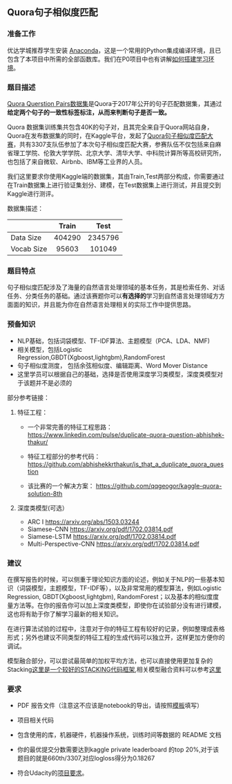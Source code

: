 ## Quora句子相似度匹配

### 准备工作


优达学城推荐学生安装 [Anaconda](https://www.continuum.io/downloads)，这是一个常用的Python集成编译环境，且已包含了本项目中所需的全部函数库。我们在P0项目中也有讲解[如何搭建学习环境](https://github.com/nd009/titanic_survival_exploration/blob/master/README.md)。

### 题目描述

[Quora Querstion Pairs数据集](https://data.quora.com/First-Quora-Dataset-Release-Question-Pairs)是Quora于2017年公开的句子匹配数据集，其通过**给定两个句子的一致性标签标注，从而来判断句子是否一致。**

Quora 数据集训练集共包含40K的句子对，且其完全来自于Quora网站自身，Quora在发布数据集的同时，在Kaggle平台，发起了[Quora句子相似度匹配大赛](https://www.kaggle.com/c/quora-question-pairs)，共有3307支队伍参加了本次句子相似度匹配大赛，参赛队伍不仅包括来自麻省理工学院、伦敦大学学院、北京大学、清华大学、中科院计算所等高校研究所，也包括了来自微软、Airbnb、IBM等工业界的人员。

我们这里要求你使用Kaggle端的数据集，其由Train,Test两部分构成，你需要通过在Train数据集上进行验证集划分、建模，在Test数据集上进行测试，并且提交到Kaggle进行测评。

数据集描述：


|  | Train | Test | 
| ------ | :-----: | :----: |
| Data Size | 404290 | 2345796 |
| Vocab Size | 95603 | 101049 |


### 题目特点

句子相似度匹配涉及了海量的自然语言处理领域的基本任务，其是检索任务、对话任务、分类任务的基础。通过该赛题你可以**有选择的**学习到自然语言处理领域方方面面的知识，并且能为你在自然语言处理相关的实际工作中提供思路。


### 预备知识

* NLP基础，包括词袋模型、TF-IDF算法、主题模型（PCA、LDA、NMF)
* 相关模型，包括Logistic Regression,GBDT(Xgboost,lightgbm),RandomForest
* 句子相似度测度， 包括余弦相似度、编辑距离、Word Mover Distance
* 这里学员可以根据自己的基础，选择是否使用深度学习类模型，深度类模型对于该题并不是必须的

部分参考链接：
1. 特征工程：
   * 一个非常完善的特征工程思路： https://www.linkedin.com/pulse/duplicate-quora-question-abhishek-thakur/

   * 特征工程部分的参考代码： https://github.com/abhishekkrthakur/is_that_a_duplicate_quora_question

   * 该比赛的一个解决方案： https://github.com/qqgeogor/kaggle-quora-solution-8th

2. 深度类模型(可选）
   * ARC I https://arxiv.org/abs/1503.03244
   * Siamese-CNN https://arxiv.org/pdf/1702.03814.pdf
   * Siamese-LSTM https://arxiv.org/pdf/1702.03814.pdf
   * Multi-Perspective-CNN https://arxiv.org/pdf/1702.03814.pdf
   
   
### 建议

在撰写报告的时候，可以侧重于理论知识方面的论述，例如关于NLP的一些基本知识（词袋模型，主题模型，TF-IDF等），以及非常常用的模型算法，例如Logistic Regression, GBDT(Xgboost,lightgbm), RandomForest；以及基本的相似度度量方法等。在你的报告你可以加上深度类模型，即使你在试验部分没有进行建模，这也将有助于你了解学习最新的相关知识。

在进行算法试验的过程中，注意对于你的特征工程有较好的记录，例如整理成表格形式；另外也建议不同类型的特征工程的生成代码可以独立开，这样更加方便你的调试。

模型融合部分，可以尝试最简单的加权平均方法，也可以直接使用更加复杂的Stacking[这里是一个较好的STACKING代码框架](https://github.com/qqgeogor/kaggle-quora-solution-8th),相关模型融合资料可以参考[这里](https://mlwave.com/kaggle-ensembling-guide/)

### 要求
* PDF 报告文件（注意这不应该是notebook的导出，请按照[模板](https://github.com/nd009/capstone/blob/master/capstone_report_template.md)填写）
* 项目相关代码

* 包含使用的库，机器硬件，机器操作系统，训练时间等数据的 README 文档

* 你的最优提交分数需要达到kaggle private leaderboard 的top 20%,对于该题目的就是660th/3307,对应logloss得分为0.18267

* 符合Udacity的[项目要求](https://review.udacity.com/#!/rubrics/273/view)。




